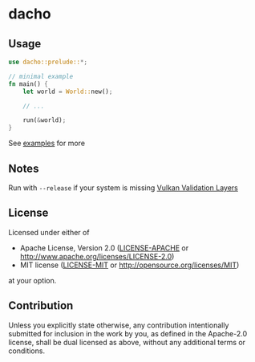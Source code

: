<!-- dacho/README.md -->

# dacho

## Usage

```rust
use dacho::prelude::*;

// minimal example
fn main() {
    let world = World::new();

    // ...

    run(&world);
}
```

See [examples](examples/) for more

## Notes

Run with `--release` if your system is missing [Vulkan Validation Layers](https://github.com/KhronosGroup/Vulkan-ValidationLayers)

## License

Licensed under either of

 * Apache License, Version 2.0
   ([LICENSE-APACHE](LICENSE-APACHE) or http://www.apache.org/licenses/LICENSE-2.0)
 * MIT license
   ([LICENSE-MIT](LICENSE-MIT) or http://opensource.org/licenses/MIT)

at your option.

## Contribution

Unless you explicitly state otherwise, any contribution intentionally submitted
for inclusion in the work by you, as defined in the Apache-2.0 license, shall be
dual licensed as above, without any additional terms or conditions.

